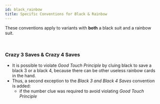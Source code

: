 ```yaml
---
id: black_rainbow
title: Specific Conventions for Black & Rainbow
---
```


These conventions apply to variants with **both** a black suit and a rainbow suit.

<br />

### Crazy 3 Saves & Crazy 4 Saves

- It is possible to violate *Good Touch Principle* by cluing black to save a black 3 or a black 4, because there can be other useless rainbow cards in the hand.
- Thus, a second exception to the *Black 3 and Black 4 Saves* convention is added:
  - if the number clue was required to avoid violating *Good Touch Principle*
